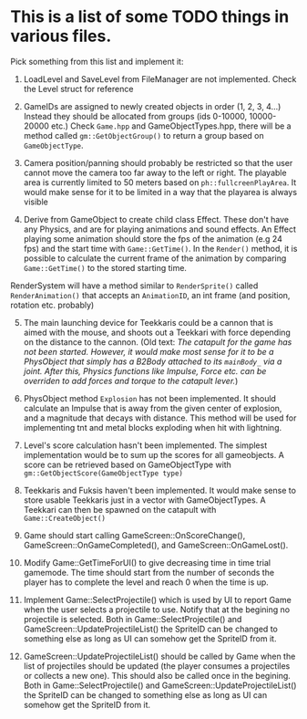 # This is a list of some TODO things in various files.

Pick something from this list and implement it:

1. LoadLevel and SaveLevel from FileManager are not implemented. Check the Level struct for reference

2. GameIDs are assigned to newly created objects in order (1, 2, 3, 4...) Instead they should be allocated from groups (ids 0-10000, 10000-20000 etc.) Check `Game.hpp` and GameObjectTypes.hpp, there will be a method called `gm::GetObjectGroup()` to return a group based on `GameObjectType`.

3. Camera position/panning should probably be restricted so that the user cannot move the camera too far away to the left or right. The playable area is currently limited to 50 meters based on  `ph::fullcreenPlayArea`. It would make sense for it to be limited in a way that the playarea is always visible

4. Derive from GameObject to create child class Effect. These don't have any Physics, and are for playing animations and sound effects. An Effect playing some animation should store the fps of the animation (e.g 24 fps) and the start time with `Game::GetTime()`. In the `Render()` method, it is possible to calculate the current frame of the animation by comparing `Game::GetTime()` to the stored starting time. 

RenderSystem will have a method similar to `RenderSprite()` called `RenderAnimation()` that accepts an `AnimationID`, an int frame (and position, rotation etc. probably)

5. The main launching device for Teekkaris could be a cannon that is aimed with the mouse, and shoots out a Teekkari with force depending on the distance to the cannon. (Old text: _The catapult for the game has not been started. However, it would make most sense for it to be a PhysObject that simply has a B2Body attached to
its `mainBody_` via a joint. After this, Physics functions like Impulse, Force etc. can be overriden to add forces and torque to the catapult
lever._)


6. PhysObject method `Explosion` has not been implemented. It should calculate an Impulse that is away from the given center of explosion, and a magnitude that decays with distance. This method will be used for implementing tnt and metal blocks exploding when hit with lightning.


7. Level's score calculation hasn't been implemented. The simplest implementation would be to sum up the scores for all gameobjects. A score can
be retrieved based on GameObjectType with `gm::GetObjectScore(GameObjectType type)`

8. Teekkaris and Fuksis haven't been implemented. It would make sense to store usable Teekkaris just in a vector with GameObjectTypes. A Teekkari can then be spawned on the catapult with `Game::CreateObject()`

9. Game should start calling GameScreen::OnScoreChange(), GameScreen::OnGameCompleted(), and GameScreen::OnGameLost().

10. Modify Game::GetTimeForUI() to give decreasing time in time trial gamemode. The time should start from the number of seconds the player has to complete the level and reach 0 when the time is up.

11. Implement Game::SelectProjectile() which is used by UI to report Game when the user selects a projectile to use. Notify that at the begining no projectile is selected. Both in Game::SelectProjectile() and GameScreen::UpdateProjectileList() the SpriteID can be changed to something else as long as UI can somehow get the SpriteID from it.

12. GameScreen::UpdateProjectileList() should be called by Game when the list of projectiles should be updated (the player consumes a projectiles or collects a new one). This should also be called once in the begining. Both in Game::SelectProjectile() and GameScreen::UpdateProjectileList() the SpriteID can be changed to something else as long as UI can somehow get the SpriteID from it.